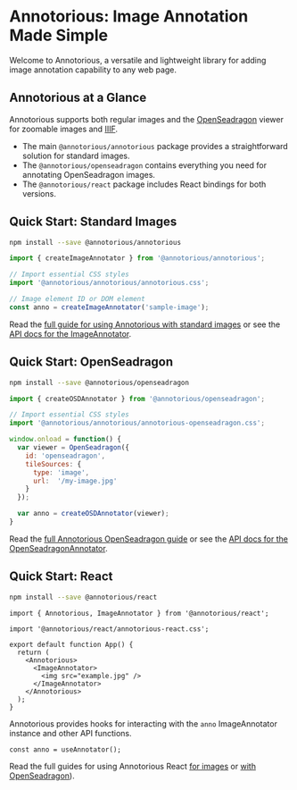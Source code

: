 # Annotorious: Image Annotation Made Simple

Welcome to Annotorious, a versatile and lightweight library for adding image annotation capability to any web page.

## Annotorious at a Glance

Annotorious supports both regular images and the [OpenSeadragon](https://openseadragon.github.io) viewer for zoomable images and [IIIF](https://iiif.io/). 

- The main `@annotorious/annotorious` package provides a straightforward solution for standard images.
- The `@annotorious/openseadragon` contains everything you need for annotating OpenSeadragon images.
- The `@annotorious/react` package includes React bindings for both versions.

## Quick Start: Standard Images

```bash
npm install --save @annotorious/annotorious
```

```js
import { createImageAnnotator } from '@annotorious/annotorious';

// Import essential CSS styles
import '@annotorious/annotorious/annotorious.css';

// Image element ID or DOM element
const anno = createImageAnnotator('sample-image');
```

Read the [full guide for using Annotorious with standard images](getting-started-image.md) or see the [API docs for the ImageAnnotator](api/ImageAnnotator.md). 

## Quick Start: OpenSeadragon

```bash
npm install --save @annotorious/openseadragon
```

```js
import { createOSDAnnotator } from '@annotorious/openseadragon';

// Import essential CSS styles
import '@annotorious/annotorious/annotorious-openseadragon.css';

window.onload = function() {
  var viewer = OpenSeadragon({
    id: 'openseadragon',
    tileSources: {
      type: 'image',
      url:  '/my-image.jpg'
    }
  });

  var anno = createOSDAnnotator(viewer);
}
```

Read the [full Annotorious OpenSeadragon guide](getting-started-osd.md) or see the [API docs for the OpenSeadragonAnnotator](ap/OpenSeadragonAnnotator.md).

## Quick Start: React

```bash
npm install --save @annotorious/react
```

```tsx
import { Annotorious, ImageAnnotator } from '@annotorious/react';

import '@annotorious/react/annotorious-react.css';

export default function App() {
  return (
    <Annotorious>
      <ImageAnnotator>
        <img src="example.jpg" />
      </ImageAnnotator>
    </Annotorious>
  );
}
```

Annotorious provides hooks for interacting with the `anno` ImageAnnotator instance and other API functions.

```tsx
const anno = useAnnotator();
```

Read the full guides for using Annotorious React [for images](react/getting-started-image.md) or [with OpenSeadragon](react/getting-started-osd.md)).


